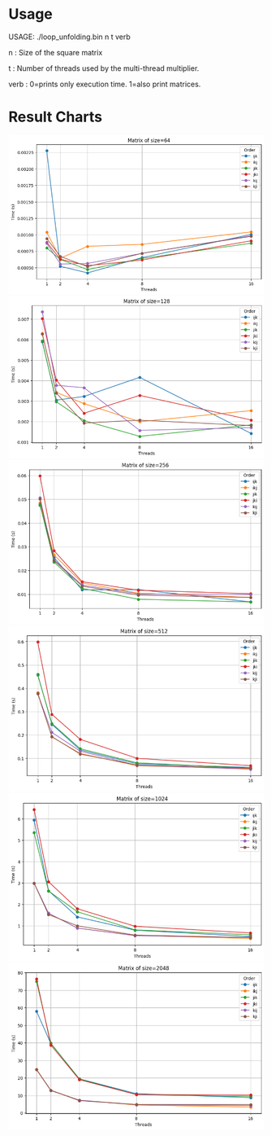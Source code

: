 # Usage
USAGE: ./loop_unfolding.bin n t verb

n       : Size of the square matrix

t       : Number of threads used by the multi-thread multiplier.

verb    : 0=prints only execution time. 1=also print matrices.

# Result Charts          
![Results of 64](/images/64.png)
![Results of 128](/images/128.png)
![Results of 256](/images/256.png)
![Results of 512](/images/512.png)
![Results of 1024](/images/1024.png)
![Results of 2048](/images/2048.png)
